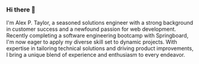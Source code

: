 ### Hi there 👋

I'm Alex P. Taylor, a seasoned solutions engineer with a strong background in customer success and a newfound passion for web development. Recently completing a software engineering bootcamp with Springboard, I'm now eager to apply my diverse skill set to dynamic projects. With expertise in tailoring technical solutions and driving product improvements, I bring a unique blend of experience and enthusiasm to every endeavor.

<!--
**aptaylor87/aptaylor87** is a ✨ _special_ ✨ repository because its `README.md` (this file) appears on your GitHub profile.

Here are some ideas to get you started:

- 🔭 I’m currently working on ...
- 🌱 I’m currently learning ...
- 👯 I’m looking to collaborate on ...
- 🤔 I’m looking for help with ...
- 💬 Ask me about ...
- 📫 How to reach me: ...
- 😄 Pronouns: ...
- ⚡ Fun fact: ...
-->
